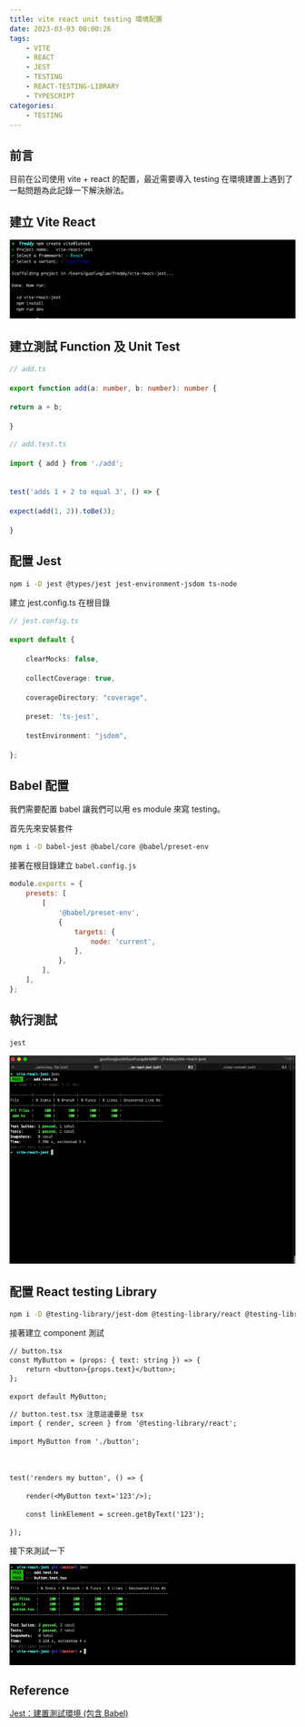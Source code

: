 ```yaml
---
title: vite react unit testing 環境配置
date: 2023-03-03 00:00:26
tags:
	- VITE
	- REACT
	- JEST
	- TESTING
	- REACT-TESTING-LIBRARY
	- TYPESCRIPT
categories:
	- TESTING
---
```


## 前言

目前在公司使用 vite + react 的配置，最近需要導入 testing 在環境建置上遇到了一點問題為此記錄一下解決辦法。

<!-- more -->

## 建立 Vite React

![create react typescript project by vite](https://raw.githubusercontent.com/luofreddy/images/main/uPic/2023/03/02/ROtx8z.png)


## 建立測試 Function 及 Unit Test
```ts
// add.ts

export function add(a: number, b: number): number {

return a + b;

}
```

```ts
// add.test.ts

import { add } from './add';


test('adds 1 + 2 to equal 3', () => {

expect(add(1, 2)).toBe(3);

}
```


## 配置 Jest

```bash
npm i -D jest @types/jest jest-environment-jsdom ts-node
```

建立 jest.config.ts 在根目錄
```ts
// jest.config.ts

export default {

	clearMocks: false,
	
	collectCoverage: true,
	
	coverageDirectory: "coverage",
	
	preset: 'ts-jest',
	
	testEnvironment: "jsdom",

};
```



## Babel 配置

我們需要配置 babel 讓我們可以用 es module 來寫 testing。

首先先來安裝套件
```bash
npm i -D babel-jest @babel/core @babel/preset-env
```

接著在根目錄建立 `babel.config.js`

```js
module.exports = {
    presets: [
        [
            '@babel/preset-env',
            {
                targets: {
                    node: 'current',
                },
            },
        ],
    ],
};
```

## 執行測試

```bash
jest
```

![jest testing result](https://raw.githubusercontent.com/luofreddy/images/main/uPic/2023/03/02/GA5cRq.png)

## 配置 React testing Library

```bash
npm i -D @testing-library/jest-dom @testing-library/react @testing-library/user-event
```

接著建立 component 測試

```tsx
// button.tsx  
const MyButton = (props: { text: string }) => {
	return <button>{props.text}</button>;
};

export default MyButton;
```

```tsx
// button.test.tsx 注意這邊要是 tsx
import { render, screen } from '@testing-library/react';

import MyButton from './button';

  

test('renders my button', () => {

	render(<MyButton text='123'/>);
	
	const linkElement = screen.getByText('123');

});
```

接下來測試一下

![react testing library test](https://raw.githubusercontent.com/luofreddy/images/main/uPic/2023/03/02/IEjrET.png)

## Reference
[Jest：建置測試環境 (包含 Babel)](https://titangene.github.io/article/jest-build-test-env.html)